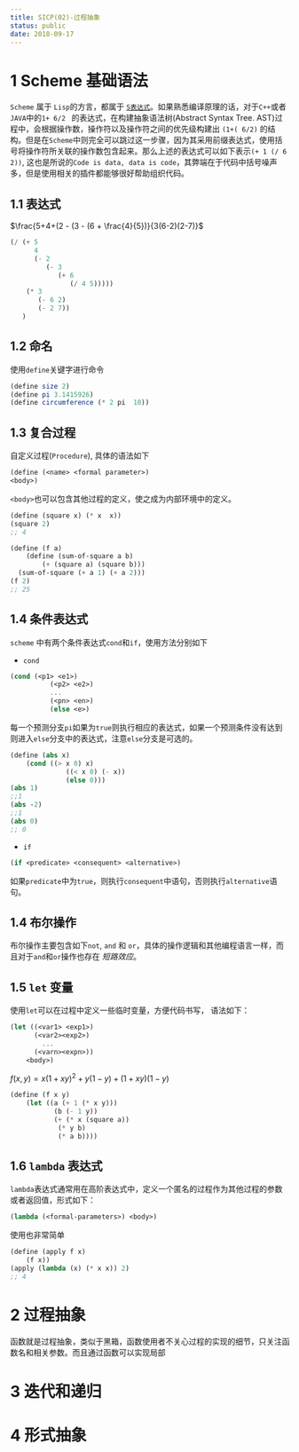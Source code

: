 ```yaml
---
title: SICP(02)-过程抽象
status: public
date: 2018-09-17
---
```


# 1 Scheme 基础语法
`Scheme` 属于 `Lisp`的方言，都属于 [`S表达式`](https://zh.wikipedia.org/zh-hans/S-表达式)。如果熟悉编译原理的话，对于`C++`或者`JAVA`中的`1+ 6/2 ` 的表达式，在构建抽象语法树(Abstract Syntax Tree. AST)过程中，会根据操作数，操作符以及操作符之间的优先级构建出 ` (1+( 6/2) ` 的结构。但是在`Scheme`中则完全可以跳过这一步骤，因为其采用前缀表达式，使用括号将操作符所关联的操作数包含起来。那么上述的表达式可以如下表示`(+ 1 (/ 6 2))`, 这也是所说的`Code is data, data is code`，其弊端在于代码中括号噪声多，但是使用相关的插件都能够很好帮助组织代码。
## 1.1 表达式
$\frac{5+4+(2 - (3 - (6 + \frac{4}{5})}{3(6-2)(2-7)}$
```scheme
(/ (+ 5 
      4 
      (- 2 
         (- 3 
            (+ 6 
               (/ 4 5)))))
    (* 3 
       (- 6 2)
       (- 2 7))
   )
```
## 1.2 命名
使用`define`关键字进行命令
```scheme
(define size 2)
(define pi 3.1415926)
(define circumference (* 2 pi  10))
```
## 1.3 复合过程
自定义过程(`Procedure`), 具体的语法如下
```scheme
(define (<name> <formal parameter>)
<body>)
```
`<body>`也可以包含其他过程的定义，使之成为内部环境中的定义。
```scheme
(define (square x) (* x  x))
(square 2)
;; 4

(define (f a)
    (define (sum-of-square a b)
        (+ (square a) (square b)))
  (sum-of-square (+ a 1) (+ a 2)))
(f 2)
;; 25
```
## 1.4 条件表达式
`scheme` 中有两个条件表达式`cond`和`if`，使用方法分别如下
- `cond`

```scheme
(cond (<p1> <e1>)
          (<p2> <e2>)
          ...
          (<pn> <en>)
          (else <e>)
```
每一个预测分支`pi`如果为`true`则执行相应的表达式，如果一个预测条件没有达到则进入`else`分支中的表达式，注意`else`分支是可选的。
```scheme
(define (abs x)
    (cond ((> x 0) x)
              ((< x 0) (- x))
              (else 0)))
(abs 1)
;;1
(abs -2)
;;1
(abs 0)
;; 0
```
- `if`
```scheme
(if <predicate> <consequent> <alternative>)
```
如果`predicate`中为`true`，则执行`consequent`中语句，否则执行`alternative`语句。

## 1.4 布尔操作
布尔操作主要包含如下`not`, `and` 和 `or`，具体的操作逻辑和其他编程语言一样，而且对于`and`和`or`操作也存在 *短路效应*。

## 1.5 `let` 变量
使用`let`可以在过程中定义一些临时变量，方便代码书写， 语法如下：
```scheme
(let ((<var1> <exp1>)
      (<var2><exp2>)
        ...
      (<varn><expn>))
    <body>)
```

$f(x,y)=x(1+xy)^2 +y(1−y)+(1+xy)(1−y)$
```scheme
(define (f x y)
    (let ((a (+ 1 (* x y)))
           (b (- 1 y))
           (+ (* x (square a)) 
            (* y b)
            (* a b))))
```
## 1.6 `lambda` 表达式
`lambda`表达式通常用在高阶表达式中，定义一个匿名的过程作为其他过程的参数或者返回值，形式如下：
```scheme
(lambda (<formal-parameters>) <body>)
```
使用也非常简单
```scheme
(define (apply f x)
    (f x))
(apply (lambda (x) (* x x)) 2)
;; 4
```
# 2 过程抽象
函数就是过程抽象，类似于黑箱，函数使用者不关心过程的实现的细节，只关注函数名和相关参数。而且通过函数可以实现局部
# 3 迭代和递归
# 4 形式抽象
